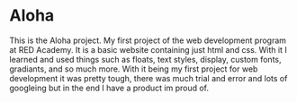 # Aloha
This is the Aloha project. My first project of the web development program at RED Academy. It is a basic website containing just html
and css. With it I learned and used things such as floats, text styles, display, custom fonts, gradiants, and so much more. With it
being my first project for web development it was pretty tough, there was much trial and error and lots of googleing but in the end I have
a product im proud of.

